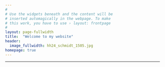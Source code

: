 ```yaml
---
#
# Use the widgets beneath and the content will be
# inserted automagically in the webpage. To make
# this work, you have to use › layout: frontpage
#
layout: page-fullwidth
title:  "Welcome to my website"
header:
  image_fullwidth: hh24_schmidt_1505.jpg
homepage: true
---
```

<hr>


